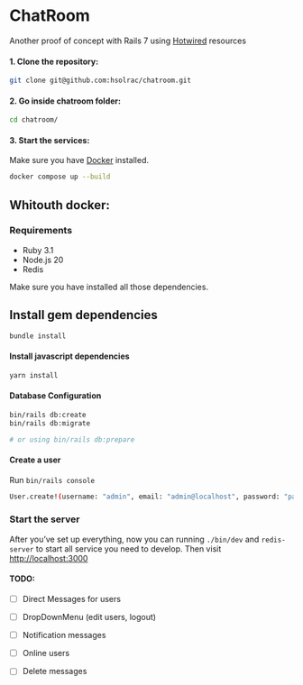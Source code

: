 # ChatRoom
Another proof of concept with Rails 7 using [Hotwired](hotwired.dev) resources

#### 1. Clone the repository:
```bash
git clone git@github.com:hsolrac/chatroom.git
```
#### 2. Go inside chatroom folder:
```bash 
cd chatroom/
```

#### 3. Start the services:

Make sure you have [Docker](docker.com) installed.

```bash 
docker compose up --build
```

## Whitouth docker:

### Requirements

- Ruby 3.1
- Node.js 20
- Redis

Make sure you have installed all those dependencies.

## Install gem dependencies

```bash 
bundle install
```
#### Install javascript dependencies

```bash 
yarn install
```

#### Database Configuration

```bash 
bin/rails db:create 
bin/rails db:migrate

# or using bin/rails db:prepare 
```

#### Create a user 

Run `bin/rails console`

```bash 
User.create!(username: "admin", email: "admin@localhost", password: "password", password_confirmation: "password")
```

### Start the server

After you’ve set up everything, now you can running `./bin/dev` and `redis-server` to start all service you need to develop.
Then visit <http://localhost:3000>


#### TODO: 

- [ ] Direct Messages for users 
- [ ] DropDownMenu (edit users, logout)
- [ ] Notification messages 
- [ ] Online users
- [ ] Delete messages

